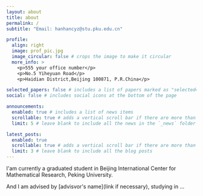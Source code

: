 ```yaml
---
layout: about
title: about
permalink: /
subtitle: "Email: hanhancyz@stu.pku.edu.cn"

profile:
  align: right
  image: prof_pic.jpg
  image_circular: false # crops the image to make it circular
  more_info: >
    <p>555 your office number</p>
    <p>No.5 Yiheyuan Road</p>
    <p>Haidian District,Beijing 100871, P.R.China</p>

selected_papers: false # includes a list of papers marked as "selected={true}"
social: false # includes social icons at the bottom of the page

announcements:
  enabled: true # includes a list of news items
  scrollable: true # adds a vertical scroll bar if there are more than 3 news items
  limit: 5 # leave blank to include all the news in the `_news` folder

latest_posts:
  enabled: true
  scrollable: true # adds a vertical scroll bar if there are more than 3 new posts items
  limit: 3 # leave blank to include all the blog posts
---
```

I'am currently a graduated student in Beijing International Center for Mathematical Research, Peking University.

And I am advised by [advisvor's name](link if necessary), studying in ...
